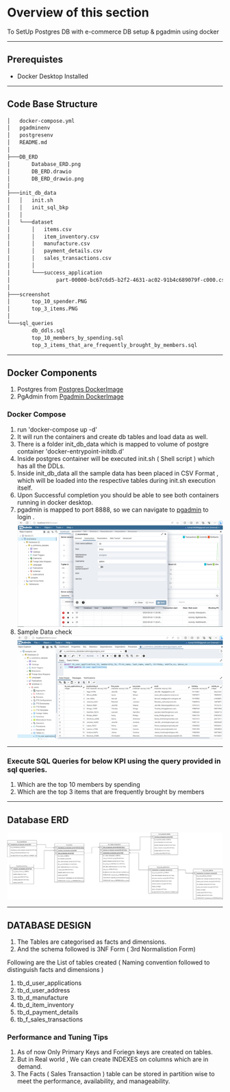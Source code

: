# Overview of this section
To SetUp Postgres DB with e-commerce DB setup & pgadmin using docker  

---
## Prerequistes

- Docker Desktop Installed 
---	    
             		

## Code Base Structure 
```bash
│   docker-compose.yml
│   pgadminenv
│   postgresenv
│   README.md
│
├───DB_ERD
│       Database_ERD.png
│       DB_ERD.drawio
│       DB_ERD_drawio.png
│
├───init_db_data
│   │   init.sh
│   │   init_sql_bkp
│   │
│   └───dataset
│       │   items.csv
│       │   item_inventory.csv
│       │   manufacture.csv
│       │   payment_details.csv
│       │   sales_transactions.csv
│       │
│       └───success_application
│               part-00000-bc67c6d5-b2f2-4631-ac02-91b4c689079f-c000.csv
│
├───screenshot
│       top_10_spender.PNG
│       top_3_items.PNG
│
└───sql_queries
        db_ddls.sql
        top_10_members_by_spending.sql
        top_3_items_that_are_frequently_brought_by_members.sql
```

---

## Docker Components
1. Postgres from [Postgres DockerImage](https://hub.docker.com/_/postgres)
2. PgAdmin from [Pgadmin DockerImage](https://hub.docker.com/_/pgadmin4)

### Docker Compose
1. run 'docker-compose up -d'
2. It will run the containers and create db tables and load data as well.
3. There is a folder init_db_data which is mapped to volume of postgre container 'docker-entrypoint-initdb.d' 
4. Inside postgres container will be executed init.sh ( Shell script ) which has all the DDLs.
5. Inside init_db_data all the sample data has been placed in CSV Format , which will be loaded into the respective tables during init.sh execution itself.
6. Upon Successful completion you should be able to see both containers running in docker desktop.
7. pgadmin is mapped to port 8888, so we can navigate to [pgadmin](http://localhost:8888/) to login .
![pgadmin.png](./screenshot/pgadmin_setup_info.PNG)
8. Sample Data check 
![airflow_glue.drawio.png](./screenshot/pgadmin_table_load_success.PNG)
---

### Execute SQL Queries for below KPI using the query provided in sql queries.
1. Which are the top 10 members by spending
2. Which are the top 3 items that are frequently brought by members
---

## Database ERD
![DB_ERDdrawio.png](./DB_ERD/DB_ERD_drawio.png)

---
##  DATABASE DESIGN
1. The Tables are categorised as facts and dimensions.
2. And the schema followed is 3NF Form ( 3rd Normalistion Form)

Following are the List of tables created ( Naming convention followed to distinguish facts and dimensions )
1. tb_d_user_applications
2. tb_d_user_address
3. tb_d_manufacture
4. tb_d_item_inventory
5. tb_d_payment_details
6. tb_f_sales_transactions

### Performance and Tuning Tips
1. As of now Only Primary Keys and Foriegn keys are created on tables.
2. But in Real world , We can create INDEXES on columns which are in demand.
3. The Facts ( Sales Transaction ) table can be stored in partition wise to meet the performance, availability, and manageability.
